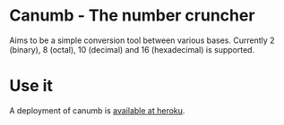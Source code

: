 Canumb - The number cruncher
============================

Aims to be a simple conversion tool between various bases. Currently
2 (binary), 8 (octal), 10 (decimal) and 16 (hexadecimal) is supported.

Use it
======
A deployment of canumb is [available at heroku](https://canumb.herokuapp.com).
